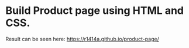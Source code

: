 # Build Product page using HTML and CSS.
Result can be seen here: https://r1414a.github.io/product-page/
